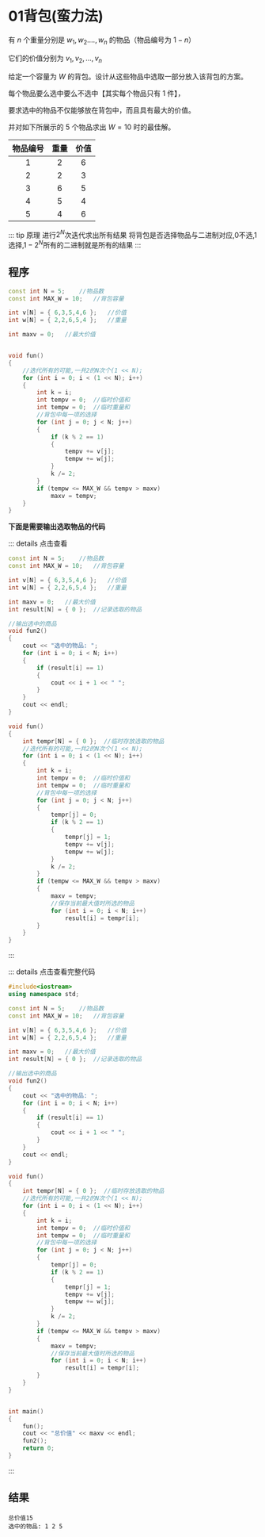 # 01背包(蛮力法)

有 $n$ 个重量分别是 $w_1,w_2....,w_n$ 的物品（物品编号为 $1-n$）

它们的价值分别为 $v_1,v_2,...,v_n$

给定一个容量为 $W$ 的背包。设计从这些物品中选取一部分放入该背包的方案。

每个物品要么选中要么不选中【其实每个物品只有 1 件】，

要求选中的物品不仅能够放在背包中，而且具有最大的价值。

并对如下所展示的 5 个物品求出 $W=10$ 时的最佳解。

| 物品编号 | 重量 | 价值 |
|:------:|:-----:|:---:|
| 1   | 2 |6|
| 2 | 2 | 3|
|  3 | 6  | 5  |
|  4 |  5 | 4  |
|  5 | 4  | 6  |


::: tip 原理
进行$2^N$次迭代求出所有结果
将背包是否选择物品与二进制对应,0不选,1选择,$1-2^N$所有的二进制就是所有的结果
:::

## 程序

```cpp
const int N = 5;	//物品数
const int MAX_W = 10;	//背包容量

int v[N] = { 6,3,5,4,6 };	//价值
int w[N] = { 2,2,6,5,4 };	//重量

int maxv = 0;	//最大价值


void fun()
{
	//迭代所有的可能,一共2的N次个(1 << N);
	for (int i = 0; i < (1 << N); i++)
	{
		int k = i;
		int tempv = 0;  //临时价值和
		int tempw = 0;	//临时重量和
		//背包中每一项的选择
		for (int j = 0; j < N; j++)
		{
			if (k % 2 == 1)
			{
				tempv += v[j];
				tempw += w[j];
			}
			k /= 2;
		}
		if (tempw <= MAX_W && tempv > maxv)
			maxv = tempv;
	}
}
```

**下面是需要输出选取物品的代码**

::: details 点击查看
```cpp
const int N = 5;	//物品数
const int MAX_W = 10;	//背包容量

int v[N] = { 6,3,5,4,6 };	//价值
int w[N] = { 2,2,6,5,4 };	//重量

int maxv = 0;	//最大价值
int result[N] = { 0 };	//记录选取的物品

//输出选中的商品
void fun2()
{
	cout << "选中的物品: ";
	for (int i = 0; i < N; i++)
	{
		if (result[i] == 1)
		{
			cout << i + 1 << " ";
		}
	}
	cout << endl;
}

void fun()
{
	int tempr[N] = { 0 };  //临时存放选取的物品
	//迭代所有的可能,一共2的N次个(1 << N);
	for (int i = 0; i < (1 << N); i++)
	{
		int k = i;
		int tempv = 0;  //临时价值和
		int tempw = 0;	//临时重量和
		//背包中每一项的选择
		for (int j = 0; j < N; j++)
		{
			tempr[j] = 0;
			if (k % 2 == 1)
			{
				tempr[j] = 1;
				tempv += v[j];
				tempw += w[j];
			}
			k /= 2;
		}
		if (tempw <= MAX_W && tempv > maxv)
		{
			maxv = tempv;
			//保存当前最大值时所选的物品
			for (int i = 0; i < N; i++)
				result[i] = tempr[i];
		}
	}
}
```
:::

::: details 点击查看完整代码
```cpp
#include<iostream>
using namespace std;

const int N = 5;	//物品数
const int MAX_W = 10;	//背包容量

int v[N] = { 6,3,5,4,6 };	//价值
int w[N] = { 2,2,6,5,4 };	//重量

int maxv = 0;	//最大价值
int result[N] = { 0 };	//记录选取的物品

//输出选中的商品
void fun2()
{
	cout << "选中的物品: ";
	for (int i = 0; i < N; i++)
	{
		if (result[i] == 1)
		{
			cout << i + 1 << " ";
		}
	}
	cout << endl;
}

void fun()
{
	int tempr[N] = { 0 };  //临时存放选取的物品
	//迭代所有的可能,一共2的N次个(1 << N);
	for (int i = 0; i < (1 << N); i++)
	{
		int k = i;
		int tempv = 0;  //临时价值和
		int tempw = 0;	//临时重量和
		//背包中每一项的选择
		for (int j = 0; j < N; j++)
		{
			tempr[j] = 0;
			if (k % 2 == 1)
			{
				tempr[j] = 1;
				tempv += v[j];
				tempw += w[j];
			}
			k /= 2;
		}
		if (tempw <= MAX_W && tempv > maxv)
		{
			maxv = tempv;
			//保存当前最大值时所选的物品
			for (int i = 0; i < N; i++)
				result[i] = tempr[i];
		}
	}
}


int main()
{
	fun();
	cout << "总价值" << maxv << endl;
	fun2();
	return 0;
}
```
:::

## 结果

```
总价值15
选中的物品: 1 2 5
```